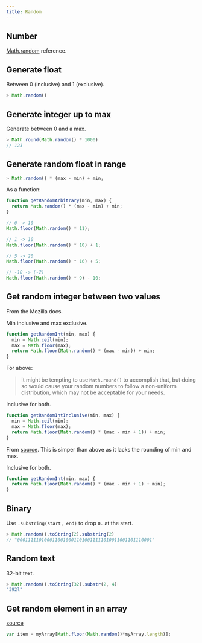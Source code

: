 ```yaml
---
title: Random
---
```


## Number

[Math.random](https://developer.mozilla.org/en-US/docs/Web/JavaScript/Reference/Global_Objects/Math/random) reference.


## Generate float

Between 0 (inclusive) and 1 (exclusive).

```javascript
> Math.random()
```


## Generate integer up to max

Generate between 0 and a max.

```javascript
> Math.round(Math.random() * 1000)
// 123
```

## Generate random float in range

```javascript
> Math.random() * (max - min) + min;
```

As a function:

```js
function getRandomArbitrary(min, max) {
  return Math.random() * (max - min) + min;
}
```

```js
// 0 -> 10
Math.floor(Math.random() * 11);

// 1 -> 10
Math.floor(Math.random() * 10) + 1;

// 5 -> 20
Math.floor(Math.random() * 16) + 5;

// -10 -> (-2)
Math.floor(Math.random() * 9) - 10;
```

## Get random integer between two values

From the Mozilla docs.

Min inclusive and max exclusive.


```js
function getRandomInt(min, max) {
  min = Math.ceil(min);
  max = Math.floor(max);
  return Math.floor(Math.random() * (max - min)) + min;
}
```

For above:

> It might be tempting to use  `Math.round()`  to accomplish that, but doing so would cause your random numbers to follow a non-uniform distribution, which may not be acceptable for your needs.

Inclusive for both.

```js
function getRandomIntInclusive(min, max) {
  min = Math.ceil(min);
  max = Math.floor(max);
  return Math.floor(Math.random() * (max - min + 1)) + min;
}
```

From [source](https://stackoverflow.com/questions/4959975/generate-random-number-between-two-numbers-in-javascript).  This is simper than above as it lacks the rounding of min and max.

Inclusive for both.

```javascript
function getRandomInt(min, max) {
  return Math.floor(Math.random() * (max - min + 1) + min);
}
```


## Binary

Use `.substring(start, end)` to drop `0.` at the start.

```javascript
> Math.random().toString(2).substring(2)
// "00011111010001100100011010011111010011001101110001"

```

## Random text

32-bit text.

```javascript
> Math.random().toString(32).substr(2, 4)
"392l"
```

## Get random element in an array

[source](https://stackoverflow.com/questions/5915096/get-random-item-from-javascript-array)

```javascript
var item = myArray[Math.floor(Math.random()*myArray.length)];
```
